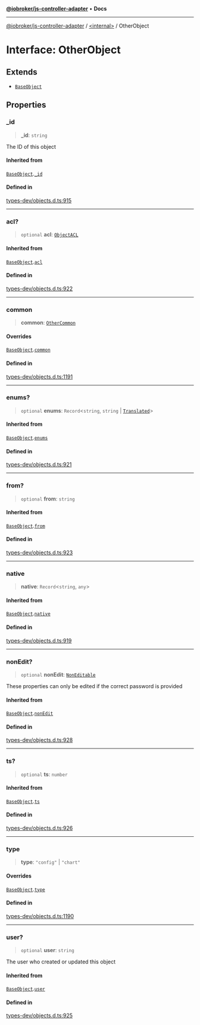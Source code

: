 [**@iobroker/js-controller-adapter**](../../README.md) • **Docs**

***

[@iobroker/js-controller-adapter](../../globals.md) / [\<internal\>](../README.md) / OtherObject

# Interface: OtherObject

## Extends

- [`BaseObject`](BaseObject.md)

## Properties

### \_id

> **\_id**: `string`

The ID of this object

#### Inherited from

[`BaseObject`](BaseObject.md).[`_id`](BaseObject.md#_id)

#### Defined in

[types-dev/objects.d.ts:915](https://github.com/ioBroker/ioBroker.js-controller/blob/6e6387bb66b8177b201746ee5d7461396c3654ed/packages/types-dev/objects.d.ts#L915)

***

### acl?

> `optional` **acl**: [`ObjectACL`](ObjectACL.md)

#### Inherited from

[`BaseObject`](BaseObject.md).[`acl`](BaseObject.md#acl)

#### Defined in

[types-dev/objects.d.ts:922](https://github.com/ioBroker/ioBroker.js-controller/blob/6e6387bb66b8177b201746ee5d7461396c3654ed/packages/types-dev/objects.d.ts#L922)

***

### common

> **common**: [`OtherCommon`](OtherCommon.md)

#### Overrides

[`BaseObject`](BaseObject.md).[`common`](BaseObject.md#common)

#### Defined in

[types-dev/objects.d.ts:1191](https://github.com/ioBroker/ioBroker.js-controller/blob/6e6387bb66b8177b201746ee5d7461396c3654ed/packages/types-dev/objects.d.ts#L1191)

***

### enums?

> `optional` **enums**: `Record`\<`string`, `string` \| [`Translated`](../type-aliases/Translated.md)\>

#### Inherited from

[`BaseObject`](BaseObject.md).[`enums`](BaseObject.md#enums)

#### Defined in

[types-dev/objects.d.ts:921](https://github.com/ioBroker/ioBroker.js-controller/blob/6e6387bb66b8177b201746ee5d7461396c3654ed/packages/types-dev/objects.d.ts#L921)

***

### from?

> `optional` **from**: `string`

#### Inherited from

[`BaseObject`](BaseObject.md).[`from`](BaseObject.md#from)

#### Defined in

[types-dev/objects.d.ts:923](https://github.com/ioBroker/ioBroker.js-controller/blob/6e6387bb66b8177b201746ee5d7461396c3654ed/packages/types-dev/objects.d.ts#L923)

***

### native

> **native**: `Record`\<`string`, `any`\>

#### Inherited from

[`BaseObject`](BaseObject.md).[`native`](BaseObject.md#native)

#### Defined in

[types-dev/objects.d.ts:919](https://github.com/ioBroker/ioBroker.js-controller/blob/6e6387bb66b8177b201746ee5d7461396c3654ed/packages/types-dev/objects.d.ts#L919)

***

### nonEdit?

> `optional` **nonEdit**: [`NonEditable`](NonEditable.md)

These properties can only be edited if the correct password is provided

#### Inherited from

[`BaseObject`](BaseObject.md).[`nonEdit`](BaseObject.md#nonedit)

#### Defined in

[types-dev/objects.d.ts:928](https://github.com/ioBroker/ioBroker.js-controller/blob/6e6387bb66b8177b201746ee5d7461396c3654ed/packages/types-dev/objects.d.ts#L928)

***

### ts?

> `optional` **ts**: `number`

#### Inherited from

[`BaseObject`](BaseObject.md).[`ts`](BaseObject.md#ts)

#### Defined in

[types-dev/objects.d.ts:926](https://github.com/ioBroker/ioBroker.js-controller/blob/6e6387bb66b8177b201746ee5d7461396c3654ed/packages/types-dev/objects.d.ts#L926)

***

### type

> **type**: `"config"` \| `"chart"`

#### Overrides

[`BaseObject`](BaseObject.md).[`type`](BaseObject.md#type)

#### Defined in

[types-dev/objects.d.ts:1190](https://github.com/ioBroker/ioBroker.js-controller/blob/6e6387bb66b8177b201746ee5d7461396c3654ed/packages/types-dev/objects.d.ts#L1190)

***

### user?

> `optional` **user**: `string`

The user who created or updated this object

#### Inherited from

[`BaseObject`](BaseObject.md).[`user`](BaseObject.md#user)

#### Defined in

[types-dev/objects.d.ts:925](https://github.com/ioBroker/ioBroker.js-controller/blob/6e6387bb66b8177b201746ee5d7461396c3654ed/packages/types-dev/objects.d.ts#L925)
